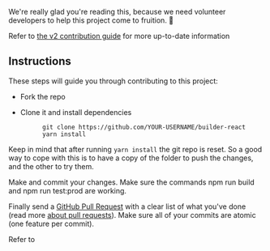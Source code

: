 We're really glad you're reading this, because we need volunteer developers to help this project come to fruition. 👏

Refer to [the v2 contribution guide](../sdks/docs/DEVELOP.md) for more up-to-date information

## Instructions

These steps will guide you through contributing to this project:

- Fork the repo
- Clone it and install dependencies

      		git clone https://github.com/YOUR-USERNAME/builder-react
      		yarn install

Keep in mind that after running `yarn install` the git repo is reset. So a good way to cope with this is to have a copy of the folder to push the changes, and the other to try them.

Make and commit your changes. Make sure the commands npm run build and npm run test:prod are working.

Finally send a [GitHub Pull Request](https://github.com/builderio/builder-react/compare?expand=1) with a clear list of what you've done (read more [about pull requests](https://help.github.com/articles/about-pull-requests/)). Make sure all of your commits are atomic (one feature per commit).

Refer to 